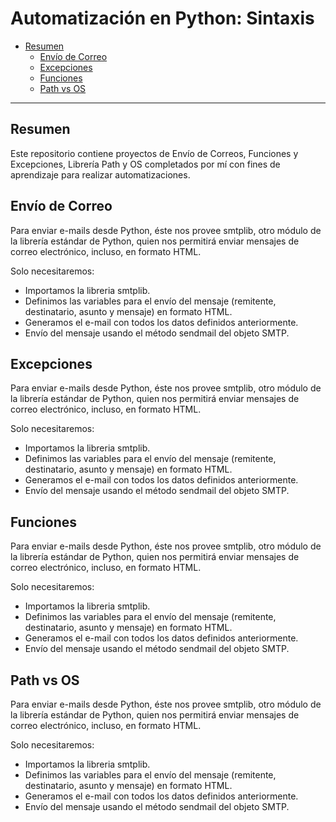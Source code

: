 Automatización en Python: Sintaxis
==================

*   [Resumen](#resumen)
    *   [Envío de Correo](#envío-de-correo)
    *   [Excepciones](#excepciones)
    *   [Funciones](#funciones)
    *   [Path vs OS](#path-vs-os)

* * *

## Resumen ##

Este repositorio contiene proyectos de Envío de Correos, Funciones y Excepciones, Librería Path y OS completados por mí con fines de aprendizaje para realizar automatizaciones.

## Envío de Correo ##

Para enviar e-mails desde Python, éste nos provee smtplib, otro módulo de la librería estándar de Python, quien nos permitirá enviar mensajes de correo electrónico, incluso, en formato HTML.

Solo necesitaremos:
   *   Importamos la libreria smtplib.
   *   Definimos las variables para el envío del mensaje (remitente, destinatario, asunto y mensaje) en formato HTML.
   *   Generamos el e-mail con todos los datos definidos anteriormente.
   *   Envío del mensaje usando el método sendmail del objeto SMTP.

## Excepciones ##

Para enviar e-mails desde Python, éste nos provee smtplib, otro módulo de la librería estándar de Python, quien nos permitirá enviar mensajes de correo electrónico, incluso, en formato HTML.

Solo necesitaremos:
   *   Importamos la libreria smtplib.
   *   Definimos las variables para el envío del mensaje (remitente, destinatario, asunto y mensaje) en formato HTML.
   *   Generamos el e-mail con todos los datos definidos anteriormente.
   *   Envío del mensaje usando el método sendmail del objeto SMTP.

## Funciones ##

Para enviar e-mails desde Python, éste nos provee smtplib, otro módulo de la librería estándar de Python, quien nos permitirá enviar mensajes de correo electrónico, incluso, en formato HTML.

Solo necesitaremos:
   *   Importamos la libreria smtplib.
   *   Definimos las variables para el envío del mensaje (remitente, destinatario, asunto y mensaje) en formato HTML.
   *   Generamos el e-mail con todos los datos definidos anteriormente.
   *   Envío del mensaje usando el método sendmail del objeto SMTP.

## Path vs OS ##

Para enviar e-mails desde Python, éste nos provee smtplib, otro módulo de la librería estándar de Python, quien nos permitirá enviar mensajes de correo electrónico, incluso, en formato HTML.

Solo necesitaremos:
   *   Importamos la libreria smtplib.
   *   Definimos las variables para el envío del mensaje (remitente, destinatario, asunto y mensaje) en formato HTML.
   *   Generamos el e-mail con todos los datos definidos anteriormente.
   *   Envío del mensaje usando el método sendmail del objeto SMTP.
